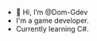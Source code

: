 - 👋 Hi, I’m @Dom-Gdev
- I'm a game developer.
- Currently learning C#.


<!---
Dom-Gdev/Dom-Gdev is a ✨ special ✨ repository because its `README.md` (this file) appears on your GitHub profile.
You can click the Preview link to take a look at your changes.
--->
